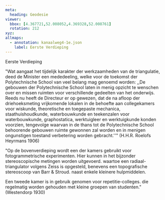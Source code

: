 ```yaml
---
meta:
  heading: Geodesie
viewer:
  bbox: [4.367721,52.008052,4.369328,52.008761]
  rotation: 212
xyz:
allmaps:
  - annotation: kanaalweg4-1e.json
    label: Eerste Verdieping
---
```

Eerste Verdieping

"Wat aangaat het tijdelijk karakter der werkzaamheden van de triangulatie, deed de Minister een mededeeling, welke voor de toekomst der Polytechnische School van veel belang mag genoemd worden: ,,De gebouwen der Polytechnische School laten in menig opzicht te wenschen over en missen ruimten voor verschillende gedeelten van het onderwijs. Reeds nu heeft de Directeur er op gewezen, dat de na afloop der driehoeksmeting vrijkomende lokalen in de behoefte aan collegekamers voor wiskunde, theoretische en toegepaste mechanica, staathuishoudkunde, waterbouwkunde en teekenzalen voor waterbouwkunde, graphostatica, werktuigleer en werktuigkunde konden voorzien, tengevolge waarvan in de thans tot de Polytechnische School behoorende gebouwen ruimte gewonnen zal worden en in menigen ongunstigen toestand verbetering worden gebracht.''" (H.H.R. Roelofs Heyrmans 1906)

"Op de bovenverdieping wordt een der kamers gebruikt voor fotogrammetrische experimenten. Hier kunnen in het bijzonder stereoscopische metingen worden uitgevoerd. waartoe een radiaal-triangulator volgens Zeiss is opgesteld, benevens een topografische stereoscoop van Barr & Stroud. naast enkele kleinere hulpmiddelen. 

Een tweede kamer is in gebruik genomen voor repetitie-colleges. die regelmatig worden gehouden met kleine groepen van studenten." (Westendorp 1930)

